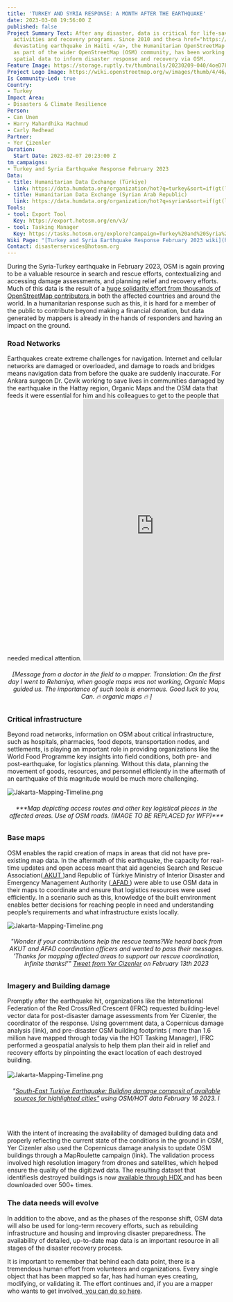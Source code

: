 ```yaml
---
title: 'TURKEY AND SYRIA RESPONSE: A MONTH AFTER THE EARTHQUAKE'
date: 2023-03-08 19:56:00 Z
published: false
Project Summary Text: After any disaster, data is critical for life-saving and sustaining
  activities and recovery programs. Since 2010 and the<a href="https://www.hotosm.org/projects/haiti_">
  devastating earthquake in Haiti </a>, the Humanitarian OpenStreetMap Team (HOT),
  as part of the wider OpenStreetMap (OSM) community, has been working to provide
  spatial data to inform disaster response and recovery via OSM.
Feature Image: https://storage.ruptly.tv/thumbnails/20230209-040/4oeD7FNaXwjzCqAY/large_4oeD7FNaXwjzCqAY.jpg
Project Logo Image: https://wiki.openstreetmap.org/w/images/thumb/4/46/Yer_cizenler_logo.png/240px-Yer_cizenler_logo.png
Is Community-Led: true
Country:
- Turkey
Impact Area:
- Disasters & Climate Resilience
Person:
- Can Unen
- Harry Mahardhika Machmud
- Carly Redhead
Partner:
- Yer Çizenler
Duration:
  Start Date: 2023-02-07 20:23:00 Z
tm_campaigns:
- Turkey and Syria Earthquake Response February 2023
Data:
- title: Humanitarian Data Exchange (Türkiye)
  link: https://data.humdata.org/organization/hot?q=turkey&sort=if(gt(last_modified%2Creview_date)%2Clast_modified%2Creview_date)%20desc&ext_page_size=25
- title: Humanitarian Data Exchange (Syrian Arab Republic)
  link: https://data.humdata.org/organization/hot?q=syrian&sort=if(gt(last_modified%2Creview_date)%2Clast_modified%2Creview_date)%20desc&ext_page_size=25
Tools:
- tool: Export Tool
  Key: https://export.hotosm.org/en/v3/
- tool: Tasking Manager
  Key: https://tasks.hotosm.org/explore?campaign=Turkey%20and%20Syria%20Earthquake%20Response%20February%202023
Wiki Page: "[Turkey and Syria Earthquake Response February 2023 wiki](https://wiki.openstreetmap.org/wiki/2023_Turkey_Earthquakes)"
Contact: disasterservices@hotosm.org
---
```


During the Syria-Turkey earthquake in February 2023, OSM is again proving to be a valuable resource in search and rescue efforts, contextualizing and accessing damage assessments, and planning relief and recovery efforts. Much of this data is the result of a <a href="https://www.hotosm.org/disaster-services/turkiye-earthquakes-february-2023-activation/"> huge solidarity effort from thousands of OpenStreetMap contributors </a>in both the affected countries and around the world. In a humanitarian response such as this, it is hard for a member of the public to contribute beyond making a financial donation, but data generated by mappers is already in the hands of responders and having an impact on the ground. 

<h3>Road Networks</h3>
Earthquakes create extreme challenges for navigation. Internet and cellular networks are damaged or overloaded, and damage to roads and bridges means navigation data from before the quake are suddenly inaccurate. For Ankara surgeon Dr. Çevik working to save lives in communities damaged by the earthquake in the Hattay region, Organic Maps and the OSM data that feeds it were essential for him and his colleagues to get to the people that needed medical attention.

<iframe width="325" height="601" src="https://www.youtube.com/embed/zVLq1rMOcN8" title="Dr Çevik&#39;s message to mappers: &quot;Thank you all, you are doing really great work&quot;" frameborder="0" allow="accelerometer; autoplay; clipboard-write; encrypted-media; gyroscope; picture-in-picture; web-share" allowfullscreen></iframe>
<figcaption align = "center"><h6>[Message from a doctor in the field to a mapper. Translation: On the first day I went to Rehaniya, when google maps was not working, Organic Maps guided us. The importance of such tools is enormous. Good luck to you, Can. 🔥 organic maps 🔥 ]</h6></figcaption>

<h3>Critical infrastructure</h3>
Beyond road networks, information on OSM about critical infrastructure, such as hospitals, pharmacies, food depots, transportation nodes, and settlements, is playing an important role in providing organizations like the World Food Programme key insights into field conditions, both pre- and post-earthquake, for logistics planning. Without this data, planning the movement of goods, resources, and personnel efficiently in the aftermath of an earthquake of this magnitude would be much more challenging. 

![Jakarta-Mapping-Timeline.png](https://lh4.googleusercontent.com/O1Ia5wP885sEuWnlsNNVgsDLlRZWMlj4Aesd1cVH3zMGURdh1JSw3m1GaFcbW6QD7RE=w2400) 
<figcaption align = "center"><h6>***Map depicting access routes and other key logistical pieces in the affected areas. Use of OSM roads. 
 (IMAGE TO BE REPLACED for WFP)***</h6></figcaption>

<h3>Base maps</h3>

OSM enables the rapid creation of maps in areas that did not have pre-existing map data. In the aftermath of this earthquake, the capacity for real-time updates and open access meant that aid agencies Search and Rescue Association(<a href="https://www.akut.org.tr/"> AKUT </a>)and Republic of Türkiye Ministry of Interior Disaster and Emergency Management Authority (<a href="https://www.afad.gov.tr/"> AFAD </a>) were able to use OSM data in their maps to coordinate and ensure that logistics resources were used efficiently. In a scenario such as this, knowledge of the built environment enables better decisions  for reaching people in need and understanding  people’s requirements and what infrastructure exists locally. 

![Jakarta-Mapping-Timeline.png](https://raw.githubusercontent.com/hotosm/hotosm-website/gh-pages/_uploads/tweet_akut_afad.png) 
<figcaption align = "center"><h6>"Wonder if your contributions help the rescue teams?We heard back from  AKUT and AFAD coordination officers and wanted to pass their messages.
'Thanks for mapping affected areas to support our rescue coordination, infinite thanks!'" <a href="https://www.afad.gov.tr/">Tweet from Yer Cizenler</a> on February 13th 2023</h6></figcaption>

<h3>Imagery and Building damage </h3>

Promptly after the earthquake hit, organizations like the International Federation of the Red Cross/Red Crescent (IFRC) requested building-level vector data for post-disaster damage assessments from Yer Cizenler, the coordinator of the response. Using government data, a Copernicus damage analysis (link), and pre-disaster OSM building footprints ( more than 1.6 million have mapped through today via the HOT Tasking Manager), IFRC performed a geospatial analysis to help them plan their aid in relief and recovery efforts by pinpointing the exact location of each destroyed building.  
<br>
![Jakarta-Mapping-Timeline.png](https://raw.githubusercontent.com/hotosm/hotosm-website/gh-pages/_uploads/cut_composite_IFRC.png) 
<figcaption align = "center"><h6>"<a href="https://data.humdata.org/dataset/hotosm_tur_destroyed_buildings">South-East Turkiye Earthquake: Building damage composit of available sources for highlighted cities"</a> using OSM/HOT data February 16 2023. l</h6></figcaption>
<br>

With the intent of increasing the availability of damaged building data and properly reflecting the current state of the conditions in the ground in OSM, Yer Cizenler also used the Copernicus damage analysis to update  OSM buildings through a MapRoulette campaign (link). The validation process involved high resolution imagery from drones and satellites, which helped ensure the quality of the digitizwd data. The resulting dataset that identifiesls destroyed buildings is now <a href="https://data.humdata.org/dataset/hotosm_tur_destroyed_buildings"> available through HDX </a>and has been downloaded over 500+ times. 

<h3>The data needs will evolve</h3>
In addition to the above, and as the phases of the response shift, OSM data will also be used for long-term recovery efforts, such as rebuilding infrastructure and housing and improving disaster preparedness. The availability of detailed, up-to-date map data is an important resource in all stages of the disaster recovery process.

It is important to remember that behind each data point, there is a tremendous human effort from volunteers and organizations. Every single object that has been mapped so far, has had human eyes creating, modifying, or validating it. The effort continues and, if you are a mapper who wants to get involved,<a href="https://data.humdata.org/dataset/hotosm_tur_destroyed_buildings"> you can do so here</a>.

